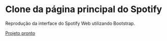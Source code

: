 # Clone da página principal do Spotify

Reprodução da interface do Spotify Web utilizando Bootstrap.

[Projeto pronto](https://copyspotify.netlify.app/)